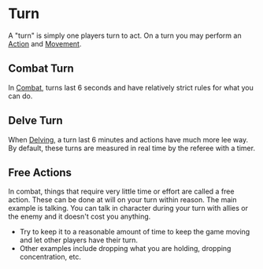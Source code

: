 # Turn

A "turn" is simply one players turn to act. On a turn you may perform an [Action](Action.md) and [Movement](Movement.md).
## Combat Turn
In [Combat](Combat.md), turns last 6 seconds and have relatively strict rules for what you can do.
## Delve Turn
When [Delving](Delving.md), a turn last 6 minutes and actions have much more lee way. By default, these turns are measured in real time by the referee with a timer.
## Free Actions
In combat, things that require very little time or effort are called a free action. These can be done at will on your turn within reason. The main example is talking. You can talk in character during your turn with allies or the enemy and it doesn't cost you anything.
- Try to keep it to a reasonable amount of time to keep the game moving and let other players have their turn.
- Other examples include dropping what you are holding, dropping concentration, etc.
